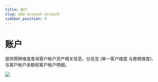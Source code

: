 ```yaml
---
title: 账户
slug: wbo-account-account
sidebar_position: 0
---
```



# 账户

提供两种维度查询客户帐户资产相关信息，分总览 (单一客户维度 与劵商维度)、与客户帐户余额和客户帐户明细。

<img src="/assets/CSgubSrTmoAMOvx0sQjcx7Mynmf.jpeg" src-width="1915" src-height="1134" align="center"/>

